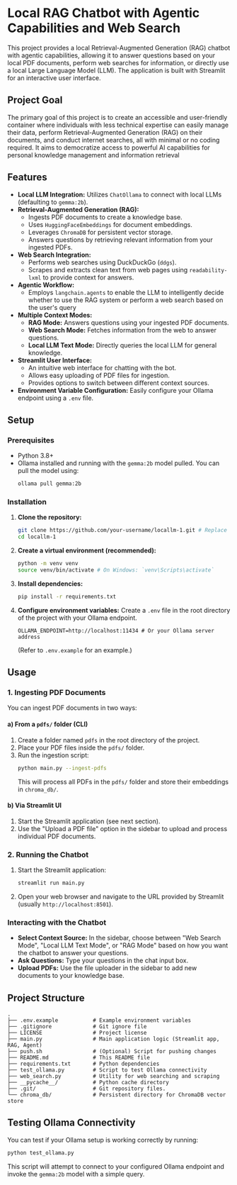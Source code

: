 # Local RAG Chatbot with Agentic Capabilities and Web Search

This project provides a local Retrieval-Augmented Generation (RAG) chatbot with agentic capabilities, allowing it to answer questions based on your local PDF documents, perform web searches for information, or directly use a local Large Language Model (LLM). The application is built with Streamlit for an interactive user interface.

## Project Goal

The primary goal of this project is to create an accessible and user-friendly container where individuals with less technical expertise can easily manage their data, perform Retrieval-Augmented Generation (RAG) on their documents, and conduct internet searches, all with minimal or no coding required. It aims to democratize access to powerful AI capabilities for personal knowledge management and information retrieval

## Features

*   **Local LLM Integration:** Utilizes `ChatOllama` to connect with local LLMs (defaulting to `gemma:2b`).
*   **Retrieval-Augmented Generation (RAG):**
    *   Ingests PDF documents to create a knowledge base.
    *   Uses `HuggingFaceEmbeddings` for document embeddings.
    *   Leverages `ChromaDB` for persistent vector storage.
    *   Answers questions by retrieving relevant information from your ingested PDFs.
*   **Web Search Integration:**
    *   Performs web searches using DuckDuckGo (`ddgs`).
    *   Scrapes and extracts clean text from web pages using `readability-lxml` to provide context for answers.
*   **Agentic Workflow:**
    *   Employs `langchain.agents` to enable the LLM to intelligently decide whether to use the RAG system or perform a web search based on the user's query
*   **Multiple Context Modes:**
    *   **RAG Mode:** Answers questions using your ingested PDF documents.
    *   **Web Search Mode:** Fetches information from the web to answer questions.
    *   **Local LLM Text Mode:** Directly queries the local LLM for general knowledge.
*   **Streamlit User Interface:**
    *   An intuitive web interface for chatting with the bot.
    *   Allows easy uploading of PDF files for ingestion.
    *   Provides options to switch between different context sources.
*   **Environment Variable Configuration:** Easily configure your Ollama endpoint using a `.env` file.

## Setup

### Prerequisites

*   Python 3.8+
*   Ollama installed and running with the `gemma:2b` model pulled. You can pull the model using:
    ```bash
    ollama pull gemma:2b
    ```

### Installation

1.  **Clone the repository:**
    ```bash
    git clone https://github.com/your-username/locallm-1.git # Replace with your actual repo URL
    cd locallm-1
    ```

2.  **Create a virtual environment (recommended):**
    ```bash
    python -m venv venv
    source venv/bin/activate # On Windows: `venv\Scripts\activate`
    ```

3.  **Install dependencies:**
    ```bash
    pip install -r requirements.txt
    ```

4.  **Configure environment variables:**
    Create a `.env` file in the root directory of the project with your Ollama endpoint.
    ```
    OLLAMA_ENDPOINT=http://localhost:11434 # Or your Ollama server address
    ```
    (Refer to `.env.example` for an example.)

## Usage

### 1. Ingesting PDF Documents

You can ingest PDF documents in two ways:

#### a) From a `pdfs/` folder (CLI)

1.  Create a folder named `pdfs` in the root directory of the project.
2.  Place your PDF files inside the `pdfs/` folder.
3.  Run the ingestion script:
    ```bash
    python main.py --ingest-pdfs
    ```
    This will process all PDFs in the `pdfs/` folder and store their embeddings in `chroma_db/`.

#### b) Via Streamlit UI

1.  Start the Streamlit application (see next section).
2.  Use the "Upload a PDF file" option in the sidebar to upload and process individual PDF documents.

### 2. Running the Chatbot

1.  Start the Streamlit application:
    ```bash
    streamlit run main.py
    ```
2.  Open your web browser and navigate to the URL provided by Streamlit (usually `http://localhost:8501`).

### Interacting with the Chatbot

*   **Select Context Source:** In the sidebar, choose between "Web Search Mode", "Local LLM Text Mode", or "RAG Mode" based on how you want the chatbot to answer your questions.
*   **Ask Questions:** Type your questions in the chat input box.
*   **Upload PDFs:** Use the file uploader in the sidebar to add new documents to your knowledge base.

## Project Structure

```
.
├── .env.example           # Example environment variables
├── .gitignore             # Git ignore file
├── LICENSE                # Project license
├── main.py                # Main application logic (Streamlit app, RAG, Agent)
├── push.sh                # (Optional) Script for pushing changes
├── README.md              # This README file
├── requirements.txt       # Python dependencies
├── test_ollama.py         # Script to test Ollama connectivity
├── web_search.py          # Utility for web searching and scraping
├── __pycache__/           # Python cache directory
├── .git/                  # Git repository files.
└── chroma_db/             # Persistent directory for ChromaDB vector store
```

## Testing Ollama Connectivity

You can test if your Ollama setup is working correctly by running:

```bash
python test_ollama.py
```

This script will attempt to connect to your configured Ollama endpoint and invoke the `gemma:2b` model with a simple query.
